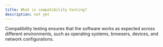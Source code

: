 ```yaml
---
title: What is compatibility testing?
description: not yet
---
```

Compatibility testing ensures that the software works as expected across different environments, such as operating systems, browsers, devices, and network configurations.
